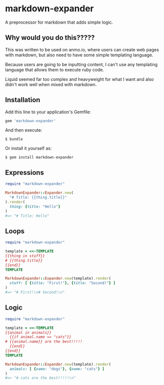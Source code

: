 # markdown-expander

A preprocessor for markdown that adds simple logic.

## Why would you do this?????

This was written to be used on anmo.io, where users can create web pages with
markdown, but also need to have some simple templating language.

Because users are going to be inputting content, I can't use any templating
language that allows them to execute ruby code.

Liquid seemed far too complex and heavyweight for what I want and also didn't
work well when mixed with markdown.

## Installation

Add this line to your application's Gemfile:

```ruby
gem 'markdown-expander'
```

And then execute:

    $ bundle

Or install it yourself as:

    $ gem install markdown-expander

## Expressions

```ruby
require "markdown-expander"

MarkdownExpander::Expander.new(
  "# Title: {{thing.title}}"
).render(
  thing: {title: "Hello"}
)
#=> "# Title: Hello"
```

## Loops

```ruby
require "markdown-expander"

template = <<-TEMPLATE
{{thing in stuff}}
# {{thing.title}}
{{end}}
TEMPLATE

MarkdownExpander::Expander.new(template).render(
  stuff: [ {title: "First!"}, {title: "Second!"} ]
)
#=> "# First!\n# Second!\n"
```

## Logic

```ruby
require "markdown-expander"

template = <<-TEMPLATE
{{animal in animals}}
  {{if animal.name == "cats"}}
# {{animal.name}} are the best!!!!!
  {{end}}
{{end}}
TEMPLATE

MarkdownExpander::Expander.new(template).render(
  animals: [ {name: "dogs"}, {name: "cats"} ]
)
#=> "# cats are the best!!!!!\n"
```

